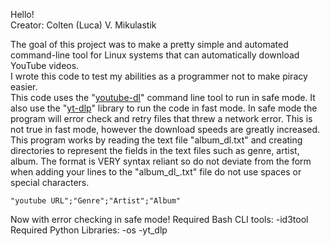 Hello!  
Creator: Colten (Luca) V. Mikulastik  

The goal of this project was to make a pretty simple and automated command-line tool for Linux systems that can automatically download YouTube videos.  
I wrote this code to test my abilities as a programmer not to make piracy easier.  
This code uses the "[youtube-dl](https://youtube-dl.org/)" command line tool to run in safe mode.
It also use the "[yt-dlp](https://github.com/yt-dlp/yt-dlp)" library to run the code in fast mode.
In safe mode the program will error check and retry files that threw a network error. 
This is not true in fast mode, however the download speeds are greatly increased.
This program works by reading the text file "album_dl.txt" and creating directories to represent the fields in the text files such as genre, artist, album. The format is VERY syntax reliant so do not deviate from the form
when adding your lines to the "album_dl_.txt" file do not use spaces or special characters.
```
"youtube URL";"Genre";"Artist";"Album"
```
Now with error checking in safe mode!
Required Bash CLI tools:
    -id3tool
Required Python Libraries:
	-os
	-yt_dlp	
